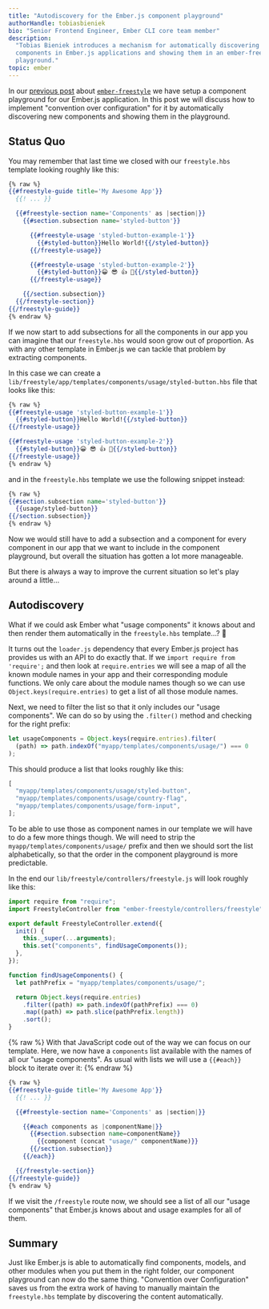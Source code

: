 ```yaml
---
title: "Autodiscovery for the Ember.js component playground"
authorHandle: tobiasbieniek
bio: "Senior Frontend Engineer, Ember CLI core team member"
description:
  "Tobias Bieniek introduces a mechanism for automatically discovering new
  components in Ember.js applications and showing them in an ember-freestyle
  playground."
topic: ember
---
```


In our [previous post] about [`ember-freestyle`][ember-freestyle] we have setup
a component playground for our Ember.js application. In this post we will
discuss how to implement "convention over configuration" for it by automatically
discovering new components and showing them in the playground.

[previous post]: /blog/2018/01/24/ember-freestyle
[ember-freestyle]: http://ember-freestyle.com/

<!--break-->

## Status Quo

You may remember that last time we closed with our `freestyle.hbs` template
looking roughly like this:

```handlebars
{% raw %}
{{#freestyle-guide title='My Awesome App'}}
  {{! ... }}

  {{#freestyle-section name='Components' as |section|}}
    {{#section.subsection name='styled-button'}}

      {{#freestyle-usage 'styled-button-example-1'}}
        {{#styled-button}}Hello World!{{/styled-button}}
      {{/freestyle-usage}}

      {{#freestyle-usage 'styled-button-example-2'}}
        {{#styled-button}}😀 😎 👍 💯{{/styled-button}}
      {{/freestyle-usage}}

    {{/section.subsection}}
  {{/freestyle-section}}
{{/freestyle-guide}}
{% endraw %}
```

If we now start to add subsections for all the components in our app you can
imagine that our `freestyle.hbs` would soon grow out of proportion. As with any
other template in Ember.js we can tackle that problem by extracting components.

In this case we can create a
`lib/freestyle/app/templates/components/usage/styled-button.hbs` file that looks
like this:

```handlebars
{% raw %}
{{#freestyle-usage 'styled-button-example-1'}}
  {{#styled-button}}Hello World!{{/styled-button}}
{{/freestyle-usage}}

{{#freestyle-usage 'styled-button-example-2'}}
  {{#styled-button}}😀 😎 👍 💯{{/styled-button}}
{{/freestyle-usage}}
{% endraw %}
```

and in the `freestyle.hbs` template we use the following snippet instead:

```handlebars
{% raw %}
{{#section.subsection name='styled-button'}}
  {{usage/styled-button}}
{{/section.subsection}}
{% endraw %}
```

Now we would still have to add a subsection and a component for every component
in our app that we want to include in the component playground, but overall the
situation has gotten a lot more manageable.

But there is always a way to improve the current situation so let's play around
a little...

## Autodiscovery

What if we could ask Ember what "usage components" it knows about and then
render them automatically in the `freestyle.hbs` template...? 🤔

It turns out the `loader.js` dependency that every Ember.js project has provides
us with an API to do exactly that. If we `import require from 'require';` and
then look at `require.entries` we will see a map of all the known module names
in your app and their corresponding module functions. We only care about the
module names though so we can use `Object.keys(require.entries)` to get a list
of all those module names.

Next, we need to filter the list so that it only includes our "usage
components". We can do so by using the `.filter()` method and checking for the
right prefix:

```js
let usageComponents = Object.keys(require.entries).filter(
  (path) => path.indexOf("myapp/templates/components/usage/") === 0
);
```

This should produce a list that looks roughly like this:

```js
[
  "myapp/templates/components/usage/styled-button",
  "myapp/templates/components/usage/country-flag",
  "myapp/templates/components/usage/form-input",
];
```

To be able to use those as component names in our template we will have to do a
few more things though. We will need to strip the
`myapp/templates/components/usage/` prefix and then we should sort the list
alphabetically, so that the order in the component playground is more
predictable.

In the end our `lib/freestyle/controllers/freestyle.js` will look roughly like
this:

```js
import require from "require";
import FreestyleController from "ember-freestyle/controllers/freestyle";

export default FreestyleController.extend({
  init() {
    this._super(...arguments);
    this.set("components", findUsageComponents());
  },
});

function findUsageComponents() {
  let pathPrefix = "myapp/templates/components/usage/";

  return Object.keys(require.entries)
    .filter((path) => path.indexOf(pathPrefix) === 0)
    .map((path) => path.slice(pathPrefix.length))
    .sort();
}
```

{% raw %}
With that JavaScript code out of the way we can focus on our template. Here, we
now have a `components` list available with the names of all our "usage
components". As usual with lists we will use a `{{#each}}` block to iterate over
it:
{% endraw %}

```handlebars
{% raw %}
{{#freestyle-guide title='My Awesome App'}}
  {{! ... }}

  {{#freestyle-section name='Components' as |section|}}

    {{#each components as |componentName|}}
      {{#section.subsection name=componentName}}
        {{component (concat "usage/" componentName)}}
      {{/section.subsection}}
    {{/each}}

  {{/freestyle-section}}
{{/freestyle-guide}}
{% endraw %}
```

If we visit the `/freestyle` route now, we should see a list of all our "usage
components" that Ember.js knows about and usage examples for all of them.

## Summary

Just like Ember.js is able to automatically find components, models, and other
modules when you put them in the right folder, our component playground can now
do the same thing. "Convention over Configuration" saves us from the extra work
of having to manually maintain the `freestyle.hbs` template by discovering the
content automatically.
